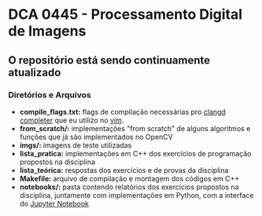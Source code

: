 # DCA 0445 - Processamento Digital de Imagens 

## O repositório está sendo continuamente atualizado

### Diretórios e Arquivos
- **compile_flags.txt:** flags de compilação necessárias pro [clangd completer](clangd.llvm.org) que eu utilizo no [vim](vim.org).
- **from_scratch/:** implementações "from scratch" de alguns algoritmos e funções que já são implementados no OpenCV
- **imgs/:** imagens de teste utilizadas
- **lista_pratica:** implementações em C++ dos exercícios de programação propostos na disciplina
- **lista_teórica:** respostas dos exercícios e de provas da disciplina
- **Makefile:** arquivo de compilação e montagem dos códigos em C++
- **notebooks/:** pasta contendo relatórios dos exercícios propostos na disciplina, juntamente com implementações em Python, com a interface do [Jupyter Notebook](jupyter.org)
